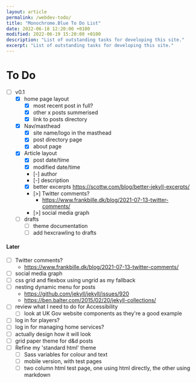 ```yaml
---
layout: article
permalink: /webdev-todo/
title: "Monochrome.Blue To Do List"
date: 2022-06-18 12:20:00 +0100 
modified: 2022-06-19 15:20:00 +0100 
description: "List of outstanding tasks for developing this site."
excerpt: "List of outstanding tasks for developing this site."
---
```


# To Do

* [ ] v0.1
    * [X] home page layout
        * [X] most recent post in full?
        * [X] other x posts summerised
        * [X] link to posts directory
    * [X] Nav/masthead
        * [X] site name/logo in the masthead
        * [X] post directory page
        * [X] about page
    * [X] Article layout
        * [X] post date/time
        * [X] modified date/time
        * [-] author
        * [-] description
        * [X] better excerpts https://scottw.com/blog/better-jekyll-excerpts/
        * [>] Twitter comments?
            - https://www.frankbille.dk/blog/2021-07-13-twitter-comments/
        * [>] social media graph
    * [ ] drafts
        * [ ] theme documentation
        * [ ] add hexcrawling to drafts
<!--more-->

<h4>Later</h4>

* [ ] Twitter comments?
    - https://www.frankbille.dk/blog/2021-07-13-twitter-comments/
* [ ] social media graph
* [ ] css grid and flexbox using ungrid as my fallback
* [ ] nesting dynamic menu for posts
    - https://github.com/jekyll/jekyll/issues/920
    - https://ben.balter.com/2015/02/20/jekyll-collections/
* [ ] review what I need to do for Accessibility 
    * [ ] look at UK Gov website components as they're a good example
* [ ] log in for players?
* [ ] log in for managing home services? 
* [ ] actually design how it will look
* [ ] grid paper theme for d&d posts
* [ ] Refine my 'standard html' theme
    * [ ] Sass variables for colour and text
    * [ ] mobile version, with test pages
    * [ ] two column html test page, one using html directly, the other using markdown
